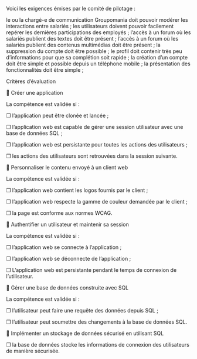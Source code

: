 Voici les exigences émises par le comité de pilotage :

le ou la chargé-e de communication Groupomania doit pouvoir modérer les interactions entre salariés ;
les utilisateurs doivent pouvoir facilement repérer les dernières participations des employés ;
l’accès à un forum où les salariés publient des textes doit être présent ;
l’accès à un forum où les salariés publient des contenus multimédias doit être présent ;
la suppression du compte doit être possible ;
le profil doit contenir très peu d’informations pour que sa complétion soit rapide ;
la création d’un compte doit être simple et possible depuis un téléphone mobile ;
la présentation des fonctionnalités doit être simple ;


Critères d’évaluation

🎯 Créer une application

La compétence est validée si :

❒ l’application peut être clonée et lancée ;

❒ l’application web est capable de gérer une session utilisateur avec une base de données SQL ;

❒ l’application web est persistante pour toutes les actions des utilisateurs ;

❒ les actions des utilisateurs sont retrouvées dans la session suivante.

 🎯 Personnaliser le contenu envoyé à un client web

La compétence est validée si :  

❒ l’application web contient les logos fournis par le client ;

❒ l’application web respecte la gamme de couleur demandée par le client ;

❒ la page est conforme aux normes WCAG.

 🎯 Authentifier un utilisateur et maintenir sa session

La compétence est validée si : 

❒ l’application web se connecte à l’application ;

❒ l’application web se déconnecte de l’application ;

❒ L’application web est persistante pendant le temps de connexion de l’utilisateur. 

 🎯 Gérer une base de données construite avec SQL 

 La compétence est validée si :

❒ l’utilisateur peut faire une requête des données depuis SQL ;

❒ l’utilisateur peut soumettre des changements à la base de données SQL.

🎯 Implémenter un stockage de données sécurisé en utilisant SQL

❒ la base de données stocke les informations de connexion des utilisateurs de manière sécurisée.

